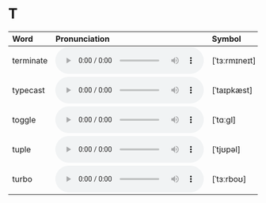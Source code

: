 
# T

| Word  | Pronunciation | Symbol |
| :-- | :-- | :-- |
| terminate | <audio :src="$withBase('/audio/terminate.mp3')" controls="controls" controlslist="nodownload"></audio> | [ˈtɜːrmɪneɪt] |
| typecast | <audio :src="$withBase('/audio/typecast.mp3')" controls="controls" controlslist="nodownload"></audio> | [ˈtaɪpkæst] |
| toggle | <audio :src="$withBase('/audio/toggle.mp3')" controls="controls" controlslist="nodownload"></audio> | [ˈtɑːɡl] |
| tuple | <audio :src="$withBase('/audio/tuple.mp3')" controls="controls" controlslist="nodownload"></audio> | [ˈtjʊpəl] |
| turbo | <audio :src="$withBase('/audio/turbo.mp3')" controls="controls" controlslist="nodownload"></audio> | [ˈtɜːrboʊ] |
